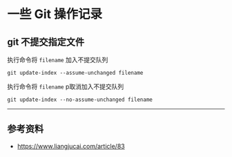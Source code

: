 # 一些 Git 操作记录

[annotation]: <id> (fadb1d61-b9d0-49ae-bbce-57bb68b524d9)
[annotation]: <status> (public)
[annotation]: <create_time> (2021-02-25 17:24:02)
[annotation]: <category> (计算机技术)
[annotation]: <tags> (Git)
[annotation]: <comments> (false)
[annotation]: <url> (http://blog.ccyg.studio/article/fadb1d61-b9d0-49ae-bbce-57bb68b524d9)

## git 不提交指定文件

执行命令将 `filename` 加入不提交队列

    git update-index --assume-unchanged filename

执行命令将 `filename` p取消加入不提交队列

    git update-index --no-assume-unchanged filename

---

## 参考资料

- <https://www.liangjucai.com/article/83>